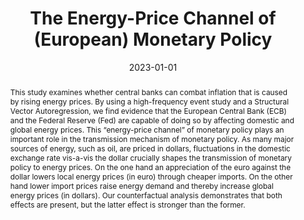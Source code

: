 ---
# Documentation: https://sourcethemes.com/academic/docs/managing-content/

title: "The Energy-Price Channel of (European) Monetary Policy"
authors: ["Gökhan Ider", "Alexander Kriwoluzky", "Frederik Kurcz", "Ben Schumann"]
date: 2023-01-01
doi: ""

# Schedule page publish date (NOT publication's date).
publishDate: 2023-03-01

# Publication type.
# Legend: 0 = Uncategorized; 1 = Conference paper; 2 = Journal article;
# 3 = Preprint / Working Paper; 4 = Report; 5 = Book; 6 = Book section;
# 7 = Thesis; 8 = Patent
publication_types: ["3"]

# Publication name and optional abbreviated publication name.
publication: "New draft coming soon!" #  "***Economic Journal***, 133(652), pp. 1318-1347"
publication_short: ""

abstract: "This study examines whether central banks can combat inflation that is caused by rising energy prices. By using a high-frequency event study and a Structural Vector Autoregression, we find evidence that the European Central Bank (ECB) and the Federal Reserve (Fed) are capable of doing so by affecting domestic and global energy prices. This “energy-price channel” of monetary policy plays an important role in the transmission mechanism of monetary policy. As many major sources of energy, such as oil, are priced in dollars, fluctuations in the domestic exchange rate vis-a-vis the dollar crucially shapes the transmission of monetary policy to energy prices. On the one hand an appreciation of the euro against the dollar lowers local energy prices (in euro) through cheaper imports. On the other hand lower import prices raise energy demand and thereby increase global energy prices (in dollars). Our counterfactual analysis demonstrates that both effects are present, but the latter effect is stronger than the former."

# Summary. An optional shortened abstract.
summary: ""

tags: ["select"]
categories: []
featured: false

# Custom links (optional).
#   Uncomment and edit lines below to show custom links.
links:
- name: Working Paper
  url: "https://www.diw.de/de/diw_01.c.868033.de/publikationen/diskussionspapiere/2023_2033/the_energy-price_channel_of__european__monetary_policy.html"
#- name: Ungated
#  url: files/BBEG_2018wp.pdf
#- name: Earlier CEPR DP9702
#  url: "https://cepr.org/active/publications/discussion_papers/dp.php?dpno=9702"
#- name: Earlier NBER WP19180
#  url: "https://www.nber.org/papers/w19180"
# url: "https://doi.org/10.1016/j.jmoneco.2018.07.013"
#  icon_pack: fab
#  icon: twitter

url_pdf:
url_code:
url_dataset:
url_poster:
url_project:
url_slides:
url_source:
url_video:

# Featured image
# To use, add an image named `featured.jpg/png` to your page's folder.
# Focal points: Smart, Center, TopLeft, Top, TopRight, Left, Right, BottomLeft, Bottom, BottomRight.
image:
  caption: ""
  focal_point: ""
  preview_only: false

# Associated Projects (optional).
#   Associate this publication with one or more of your projects.
#   Simply enter your project's folder or file name without extension.
#   E.g. `internal-project` references `content/project/internal-project/index.md`.
#   Otherwise, set `projects: []`.
projects: []

# Slides (optional).
#   Associate this publication with Markdown slides.
#   Simply enter your slide deck's filename without extension.
#   E.g. `slides: "example"` references `content/slides/example/index.md`.
#   Otherwise, set `slides: ""`.
slides: ""
---